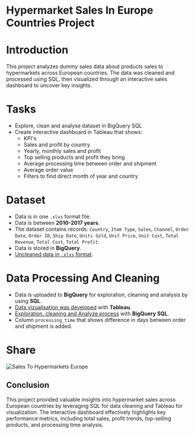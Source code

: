 # Hypermarket Sales In Europe Countries Project

# Introduction
This project analyzes dummy sales data about products sales to hypermarkets across European countries. The data was cleaned and processed using SQL, then visualized through an interactive sales dashboard to uncover key insights.

# Tasks
* Explore, clean and analyse dataset in BigQuery SQL
* Create interactive dashboard in Tableau that shows:
  * KPI's
  * Sales and profit by country
  * Yearly, monthly sales and profit
  * Top selling products and profit they bring
  * Average processing time between order and shipment
  * Average order value
  * Filters to find direct month of year and country

# Dataset
* Data is in one `.xlxs` format file.
* Data is between **2010-2017 years**.
* The dataset contains records: `Country`,	`Item Type`,	`Sales`, `Channel`,	`Order Date`,	`Order ID`,	`Ship Date`,	`Units Sold`,	`Unit Price`,	`Unit Cost`,	`Total Revenue`,	`Total Cost`,	`Total Profit`.
* Data is stored in **BigQuery**.
* [Uncleaned data in `.xlxs` format](sales_uncleaned.xlsx).

# Data Processing And Cleaning
* Data is uploaded to **BigQuery** for exploration, cleaning and analysis by using **SQL**.
* [Data vizualisation was developed](https://public.tableau.com/app/profile/aurimas.naujalis/viz/SalesToHypermarketsInEurope/SalesToHypremarketsInEurope) with **Tableau**.
* [Exploration, cleaning and Analyze process](Exploration_cleaning_analysis.sql) with **BigQuery SQL**.
* Column `processing_time` that shows difference in days between order and shipment is added.

# Share

![Sales To Hypermarkets Europe](https://github.com/user-attachments/assets/375cf3cc-108f-4f21-bb61-63cea470c3dd)

## Conclusion

This project provided valuable insights into hypermarket sales across European countries by leveraging SQL for data cleaning and Tableau for visualization. The interactive dashboard effectively highlights key performance metrics, including total sales, profit trends, top-selling products, and processing time analysis.



